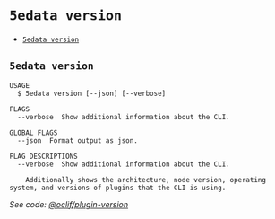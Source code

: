 `5edata version`
================



* [`5edata version`](#5edata-version)

## `5edata version`

```
USAGE
  $ 5edata version [--json] [--verbose]

FLAGS
  --verbose  Show additional information about the CLI.

GLOBAL FLAGS
  --json  Format output as json.

FLAG DESCRIPTIONS
  --verbose  Show additional information about the CLI.

    Additionally shows the architecture, node version, operating system, and versions of plugins that the CLI is using.
```

_See code: [@oclif/plugin-version](https://github.com/oclif/plugin-version/blob/v2.2.33/src/commands/version.ts)_
